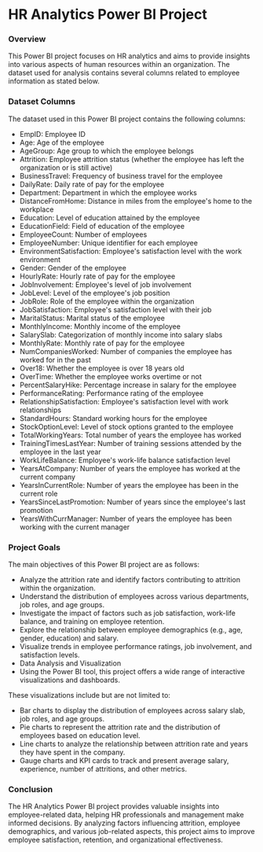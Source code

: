 # HR Analytics Power BI Project

### Overview
This Power BI project focuses on HR analytics and aims to provide insights into various aspects of human resources within an organization. The dataset used for analysis contains several columns related to employee information as stated below.

### Dataset Columns
The dataset used in this Power BI project contains the following columns:
* EmpID: Employee ID
* Age: Age of the employee
* AgeGroup: Age group to which the employee belongs
* Attrition: Employee attrition status (whether the employee has left the organization or is still active)
* BusinessTravel: Frequency of business travel for the employee
* DailyRate: Daily rate of pay for the employee
* Department: Department in which the employee works
* DistanceFromHome: Distance in miles from the employee's home to the workplace
* Education: Level of education attained by the employee
* EducationField: Field of education of the employee
* EmployeeCount: Number of employees
* EmployeeNumber: Unique identifier for each employee
* EnvironmentSatisfaction: Employee's satisfaction level with the work environment
* Gender: Gender of the employee
* HourlyRate: Hourly rate of pay for the employee
* JobInvolvement: Employee's level of job involvement
* JobLevel: Level of the employee's job position
* JobRole: Role of the employee within the organization
* JobSatisfaction: Employee's satisfaction level with their job
* MaritalStatus: Marital status of the employee
* MonthlyIncome: Monthly income of the employee
* SalarySlab: Categorization of monthly income into salary slabs
* MonthlyRate: Monthly rate of pay for the employee
* NumCompaniesWorked: Number of companies the employee has worked for in the past
* Over18: Whether the employee is over 18 years old
* OverTime: Whether the employee works overtime or not
* PercentSalaryHike: Percentage increase in salary for the employee
* PerformanceRating: Performance rating of the employee
* RelationshipSatisfaction: Employee's satisfaction level with work relationships
* StandardHours: Standard working hours for the employee
* StockOptionLevel: Level of stock options granted to the employee
* TotalWorkingYears: Total number of years the employee has worked
* TrainingTimesLastYear: Number of training sessions attended by the employee in the last year
* WorkLifeBalance: Employee's work-life balance satisfaction level
* YearsAtCompany: Number of years the employee has worked at the current company
* YearsInCurrentRole: Number of years the employee has been in the current role
* YearsSinceLastPromotion: Number of years since the employee's last promotion
* YearsWithCurrManager: Number of years the employee has been working with the current manager

### Project Goals
The main objectives of this Power BI project are as follows:

* Analyze the attrition rate and identify factors contributing to attrition within the organization.
* Understand the distribution of employees across various departments, job roles, and age groups.
* Investigate the impact of factors such as job satisfaction, work-life balance, and training on employee retention.
* Explore the relationship between employee demographics (e.g., age, gender, education) and salary.
* Visualize trends in employee performance ratings, job involvement, and satisfaction levels.
* Data Analysis and Visualization
* Using the Power BI tool, this project offers a wide range of interactive visualizations and dashboards.

These visualizations include but are not limited to:
* Bar charts to display the distribution of employees across salary slab, job roles, and age groups.
* Pie charts to represent the attrition rate and the distribution of employees based on education level.
* Line charts to analyze the relationship between attrition rate and years they have spent in the company.
* Gauge charts and KPI cards to track and present average salary, experience, number of attritions, and other metrics.

### Conclusion
The HR Analytics Power BI project provides valuable insights into employee-related data, helping HR professionals and management make informed decisions. By analyzing factors influencing attrition, employee demographics, and various job-related aspects, this project aims to improve employee satisfaction, retention, and organizational effectiveness.
